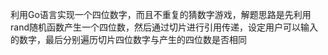 利用Go语言实现一个四位数字，而且不重复的猜数字游戏，解题思路是先利用rand随机函数产生一个四位数，然后通过切片进行引用传递，设定用户可以输入的数字，最后分别遍历切片四位数字与产生的四位数是否相同
